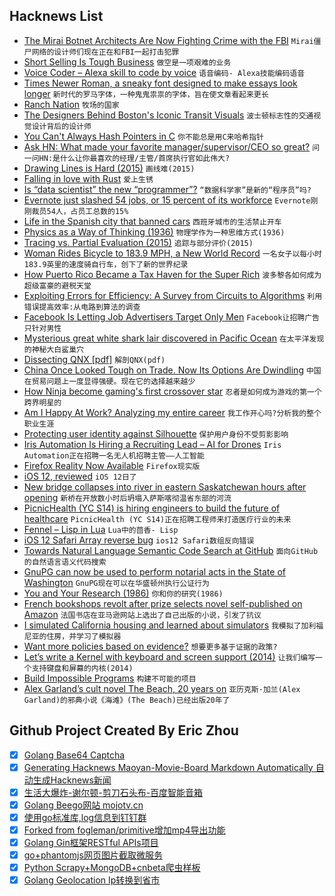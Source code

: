 ## Hacknews List


- [The Mirai Botnet Architects Are Now Fighting Crime with the FBI](https://www.wired.com/story/mirai-botnet-creators-fbi-sentencing/)  `Mirai僵尸网络的设计师们现在正在和FBI一起打击犯罪`
- [Short Selling Is Tough Business](https://www.bloomberg.com/view/articles/2018-09-18/short-selling-is-a-tough-business)  `做空是一项艰难的业务`
- [Voice Coder – Alexa skill to code by voice](https://voicecoder.net/)  `语音编码- Alexa技能编码语音`
- [Times Newer Roman, a sneaky font designed to make essays look longer](https://www.theverge.com/2018/9/18/17875054/times-newer-roman-font-essay-length)  `新时代的罗马字体，一种鬼鬼祟祟的字体，旨在使文章看起来更长`
- [Ranch Nation](https://www.nytimes.com/2018/09/18/dining/ranch-dressing-history.html)  `牧场的国家`
- [The Designers Behind Boston&#39;s Iconic Transit Visuals](https://www.citylab.com/design/2018/09/how-boston-got-its-t/570004/)  `波士顿标志性的交通视觉设计背后的设计师`
- [You Can&#39;t Always Hash Pointers in C](https://nullprogram.com/blog/2016/05/30/)  `你不能总是用C来哈希指针`
- [Ask HN: What made your favorite manager/supervisor/CEO so great?](item?id=18021782)  `问一问HN:是什么让你最喜欢的经理/主管/首席执行官如此伟大?`
- [Drawing Lines is Hard (2015)](https://mattdesl.svbtle.com/drawing-lines-is-hard)  `画线难(2015)`
- [Falling in love with Rust](http://dtrace.org/blogs/bmc/2018/09/18/falling-in-love-with-rust/)  `爱上生锈`
- [Is “data scientist” the new “programmer”?](http://blogs.harvard.edu/philg/2018/09/18/is-data-scientist-the-new-programmer/)  `“数据科学家”是新的“程序员”吗?`
- [Evernote just slashed 54 jobs, or 15 percent of its workforce](https://techcrunch.com/2018/09/18/evernote-just-slashed-54-jobs-or-15-percent-of-its-workforce/)  `Evernote刚刚裁员54人，占员工总数的15%`
- [Life in the Spanish city that banned cars](https://www.theguardian.com/cities/2018/sep/18/paradise-life-spanish-city-banned-cars-pontevedra)  `西班牙城市的生活禁止开车`
- [Physics as a Way of Thinking (1936)](https://fermatslibrary.com/s/physics-as-a-way-of-thinking)  `物理学作为一种思维方式(1936)`
- [Tracing vs. Partial Evaluation (2015)](http://stefan-marr.de/papers/oopsla-marr-ducasse-meta-tracing-vs-partial-evaluation/)  `追踪与部分评价(2015)`
- [Woman Rides Bicycle to 183.9 MPH, a New World Record](https://www.npr.org/2018/09/18/649221471/woman-rides-bicycle-to-183-9-mph-a-new-world-record)  `一名女子以每小时183.9英里的速度骑自行车，创下了新的世界纪录`
- [How Puerto Rico Became a Tax Haven for the Super Rich](https://www.gq.com/story/how-puerto-rico-became-tax-haven-for-super-rich)  `波多黎各如何成为超级富豪的避税天堂`
- [Exploiting Errors for Efficiency: A Survey from Circuits to Algorithms](https://arxiv.org/abs/1809.05859)  `利用错误提高效率:从电路到算法的调查`
- [Facebook Is Letting Job Advertisers Target Only Men](https://www.propublica.org/article/facebook-is-letting-job-advertisers-target-only-men)  `Facebook让招聘广告只针对男性`
- [Mysterious great white shark lair discovered in Pacific Ocean](https://www.sfgate.com/news/article/Mysterious-great-white-shark-lair-discovered-in-13234068.php?t=5c043f9ce3&amp;f?)  `在太平洋发现的神秘大白鲨巢穴`
- [Dissecting QNX [pdf]](https://www.blackhat.com/docs/asia-18/asia-18-Wetzels_Abassi_dissecting_qnx__WP.pdf)  `解剖QNX(pdf)`
- [China Once Looked Tough on Trade. Now Its Options Are Dwindling](https://www.nytimes.com/2018/09/18/business/china-trade-war-retaliate.html)  `中国在贸易问题上一度显得强硬。现在它的选择越来越少`
- [How Ninja become gaming&#39;s first crossover star](http://www.espn.com/espn/feature/story/_/id/24710688/fortnite-legend-ninja-living-stream)  `忍者是如何成为游戏的第一个跨界明星的`
- [Am I Happy At Work? Analyzing my entire career](https://www.trackinghappiness.com/happy-at-work/)  `我工作开心吗?分析我的整个职业生涯`
- [Protecting user identity against Silhouette](https://blog.twitter.com/engineering/en_us/topics/insights/2018/twitter_silhouette.html)  `保护用户身份不受剪影影响`
- [Iris Automation Is Hiring a Recruiting Lead – AI for Drones](http://www.irisonboard.com/careers/)  `Iris Automation正在招聘一名无人机招聘主管——人工智能`
- [Firefox Reality Now Available](https://blog.mozilla.org/blog/2018/09/18/firefox-reality-now-available/)  `Firefox现实版`
- [iOS 12, reviewed](https://arstechnica.com/gadgets/2018/09/ios-12-thoroughly-reviewed/)  `iOS 12日了`
- [New bridge collapses into river in eastern Saskatchewan hours after opening](https://globalnews.ca/news/4461681/new-bridge-collapses-into-river-in-rural-saskatchewan-hours-after-opening/)  `新桥在开放数小时后坍塌入萨斯喀彻温省东部的河流`
- [PicnicHealth (YC S14) is hiring engineers to build the future of healthcare](https://team.picnichealth.com/jobs?src=hackerNews)  `PicnicHealth (YC S14)正在招聘工程师来打造医疗行业的未来`
- [Fennel – Lisp in Lua](https://fennel-lang.org/)  `Lua中的茴香- Lisp`
- [iOS 12 Safari Array reverse bug](https://stackoverflow.com/questions/52390368/array-state-will-be-cached-in-ios-12-safari-is-bug-or-feature/52392901)  `ios12 Safari数组反向错误`
- [Towards Natural Language Semantic Code Search at GitHub](https://githubengineering.com/towards-natural-language-semantic-code-search/)  `面向GitHub的自然语言语义代码搜索`
- [GnuPG can now be used to perform notarial acts in the State of Washington](https://lists.gnupg.org/pipermail/gnupg-users/2018-September/060987.html)  `GnuPG现在可以在华盛顿州执行公证行为`
- [You and Your Research (1986)](http://www.cs.virginia.edu/~robins/YouAndYourResearch.html)  `你和你的研究(1986)`
- [French bookshops revolt after prize selects novel self-published on Amazon](https://www.theguardian.com/books/2018/sep/15/french-bookshops-revolt-after-prize-selects-novel-self-published-on-amazon)  `法国书店在亚马逊网站上选出了自己出版的小说，引发了抗议`
- [I simulated California housing and learned about simulators](https://apenwarr.ca/log/?m=201809#18)  `我模拟了加利福尼亚的住房，并学习了模拟器`
- [Want more policies based on evidence?](http://review.chicagobooth.edu/accounting/2018/article/want-more-policies-based-evidence)  `想要更多基于证据的政策?`
- [Let’s write a Kernel with keyboard and screen support (2014)](https://arjunsreedharan.org/post/99370248137/kernel-201-lets-write-a-kernel-with-keyboard)  `让我们编写一个支持键盘和屏幕的内核(2014)`
- [Build Impossible Programs](https://jvns.ca/blog/2018/09/18/build-impossible-programs/)  `构建不可能的项目`
- [Alex Garland’s cult novel The Beach, 20 years on](https://www.theguardian.com/books/2016/jul/02/alex-garland-the-beach-20-years-on)  `亚历克斯·加兰(Alex Garland)的邪典小说《海滩》(The Beach)已经出版20年了`

## Github Project Created By Eric Zhou

- [x] [Golang Base64 Captcha](https://github.com/mojocn/base64Captcha)
- [x] [Generating Hacknews Maoyan-Movie-Board Markdown Automatically 自动生成Hacknews新闻](https://github.com/dejavuzhou/md-genie)
- [x] [生活大爆炸-谢尔顿-剪刀石头布-百度智能音箱](https://github.com/mojocn/dueros-bang-game)
- [x] [Golang Beego网站 mojotv.cn](https://github.com/mojocn/www.mojotv.cn)
- [x] [使用go标准库,log信息到钉钉群](https://github.com/mojocn/dooger)
- [x] [Forked from fogleman/primitive增加mp4导出功能](https://github.com/mojocn/primitive)
- [x] [Golang Gin框架RESTful APIs项目](https://github.com/JJJJJJJerk/ezier-golang-web-api-framework)
- [x] [go+phantomjs网页图片截取微服务](https://github.com/mojocn/screen_shot)
- [x] [Python Scrapy+MongoDB+cnbeta爬虫样板](https://github.com/mojocn/scrapy_mongodb_boilerplate_cnbeta)
- [x] [Golang Geolocation Ip转换到省市](https://github.com/mojocn/ip2location)